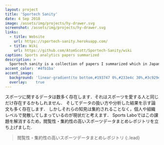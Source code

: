 ```yaml
---
layout: project
title: 'Sportech Sanity'
date: 4 Sep 2018
image: /assets/img/projects/hy-drawer.svg
screenshot: /assets/img/projects/hy-drawer.svg
links:
  - title: Website
    url: https://sportech-sanity.herokuapp.com/
  - title: Wiki
    url: https://github.com/AtomScott/Sportech-Sanity/wiki
caption: Sports analytics papers summarized
description: >
  Sportech sanity is a collection of papers I summarized which in Japanese.
accent_color: '#4fb1ba'
accent_image:
  background: 'linear-gradient(to bottom,#193747 0%,#233e4c 30%,#3c929e 50%,#d5d5d4 70%,#cdccc8 100%)'
  overlay:    true
---
```


スポーツに関するデータは数多く存在します．それはスポーツを愛する人と同じだけ存在するかもしれません． そしてデータの扱い方や分析した結果を示す論文も多く存在します． しかしそれらの知見は集約されることなく，個人や組織レベルで発散してしまっているのが現状だと考えます． Sports Laboではこの課題を解消するため，閲覧性・集約性の高いスポーツデータまとめレポジトリを立ち上げました.

> 閲覧性・集約性の高いスポーツデータまとめレポジトリ
{:.lead}

